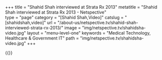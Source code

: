 +++
title = "Shahid Shah interviewed at Strata Rx 2013"
metatitle = "Shahid Shah interviewed at Strata Rx 2013 - Netspective"	
type = "page"
category = "[Shahid Shah,Video]"
catslug = "[shahidshah,video]"
url = "/about-us/netspective.tv/shahid-shah-interviewed-strata-rx-2013/"
image = "img/netspective.tv/shahidsha-video.jpg"
layout = "menu-level-one"
keywords = "Medical Technology, Healthcare & Government IT"
path = "img/netspective.tv/shahidsha-video.jpg"
+++

{{<youtube MFQKLulTSH0>}}


